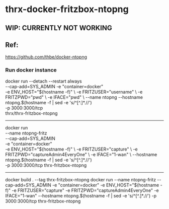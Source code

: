 # thrx-docker-fritzbox-ntopng

## WIP: CURRENTLY NOT WORKING

## Ref:
https://github.com/thbe/docker-ntopng


### Run docker instance ###
docker run --detach --restart always \
  --cap-add=SYS_ADMIN -e "container=docker" \
  -e ENV_HOST="$(hostname -f)" \
  -e FRITZUSER="username" \
  -e FRITZPWD="pwd" \
  -e IFACE="pwd" \
  --name ntopng --hostname ntopng.$(hostname -f | sed -e 's/^[^.]*\.//') \
  -p 3000:3000/tcp \
  thrx/thrx-fritzbox-ntopng

---------------------

docker run \
    --name ntopng-fritz \
    --cap-add=SYS_ADMIN \
    -e "container=docker" \
    -e ENV_HOST="$(hostname -f)" \
    -e FRITZUSER="capture" \
    -e FRITZPWD="captureAdmin4EveryOne" \
    -e IFACE="1-wan" \
    --hostname ntopng.$(hostname -f | sed -e 's/^[^.]*.//') \
    -p 3000:3000/tcp thrx-fritzbox-ntopng


-------------
docker build . --tag thrx-fritzbox-ntopng
docker run     --name ntopng-fritz     --cap-add=SYS_ADMIN     -e "container=docker"     -e ENV_HOST="$(hostname -f)"     -e FRITZUSER="capture"     -e FRITZPWD="captureAdmin4EveryOne"     -e IFACE="1-wan"     --hostname ntopng.$(hostname -f | sed -e 's/^[^.]*.//')     -p 3000:3000/tcp thrx-fritzbox-ntopng

